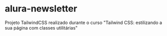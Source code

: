 # alura-newsletter
Projeto TailwindCSS realizado durante o curso "Tailwind CSS: estilizando a sua página com classes utilitárias"

